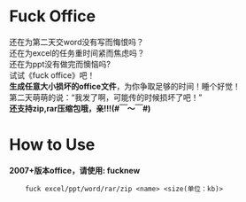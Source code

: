 # Fuck Office

还在为第二天交word没有写而悔恨吗？  
还在为excel的任务重时间紧而焦虑吗？  
还在为ppt没有做完而懊恼吗?  
试试《fuck office》吧！   
**生成任意大小损坏的office文件**，为你争取足够的时间！睡个好觉！  
第二天萌萌的说：“我发了啊，可能传的时候损坏了吧！”  
**还支持zip,rar压缩包哦，亲!!!(#￣～￣#)**
# How to Use
**2007+版本office，请使用: fucknew**  
```shell
    fuck excel/ppt/word/rar/zip <name> <size(单位：kb)>
```
